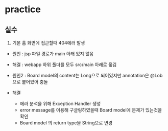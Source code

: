 # practice


## 실수
1. 기본 홈 화면에 접근할때 404에러 발생
  - 원인 : jsp 파일 경로가 main 아래 있지 않음
  - 해결 : webapp 하위 폴더를 모두 src/main 아래로 옮김
  
  - 원인2 : Board model의 content는 Long으로 되어있지만 annotation은 @Lob으로 붙어있어 충돌
  - 해결 
    - 에러 분석을 위해 Exception Handler 생성
    - error message를 이용해 구글링하였을때 Board model에 문제가 있는것을 확인
    - Board model 의 return type을 String으로 변경
